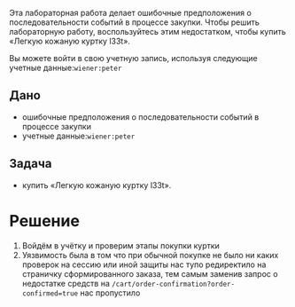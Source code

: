Эта лабораторная работа делает ошибочные предположения о последовательности событий в процессе закупки. Чтобы решить лабораторную работу, воспользуйтесь этим недостатком, чтобы купить «Легкую кожаную куртку l33t».

Вы можете войти в свою учетную запись, используя следующие учетные данные:`wiener:peter`

## Дано

- ошибочные предположения о последовательности событий в процессе закупки
- учетные данные:`wiener:peter`
## Задача

-  купить «Легкую кожаную куртку l33t».
# Решение

1. Войдём в учётку и проверим этапы покупки куртки
2. Уязвимость была в том что при обычной покупке не было ни каких проверок на сессию или иной защиты нас тупо редиректило на страничку сформированного заказа, тем самым заменив запрос о недостатке средств на `/cart/order-confirmation?order-confirmed=true` нас пропустило
